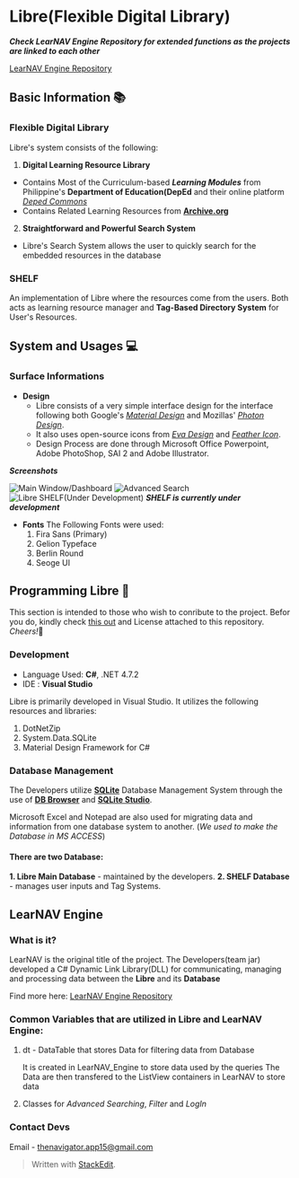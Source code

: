 # **Libre(Flexible Digital Library)**
***Check LearNAV Engine Repository for extended functions as the projects are linked to each other***

[LearNAV Engine Repository](https://github.com/the-navigator/LearNAV-Engine-MySQL)
## Basic Information 📚
### Flexible Digital Library
Libre's system consists of the following:
1. **Digital Learning Resource Library**
- Contains Most of the Curriculum-based ***Learning Modules*** from Philippine's **Department of Education(DepEd** and their online platform [*Deped Commons*](commons.deped.gov.ph)
- Contains Related Learning Resources from [**Archive.org**](archive.org)

2. **Straightforward and Powerful Search System**
- Libre's Search System allows the user to quickly search for the embedded resources in the database
### **SHELF**
An implementation of Libre where the resources come from the users.  Both acts as learning  resource manager and **Tag-Based Directory System** for User's Resources. 
## System and Usages 💻
###  Surface Informations
- **Design**
	- Libre consists of a very simple interface design for the interface following both Google's [*Material Design*](https://material.io) and Mozillas' [*Photon Design*](https://design.firefox.com).
	- It also uses open-source icons from [*Eva Design*](https://eva.design) and [*Feather Icon*](https://feathericons.com).
	- Design Process are done through Microsoft Office Powerpoint, Adobe PhotoShop, SAI 2 and Adobe Illustrator.
	
***Screenshots***



![Main Window/Dashboard](https://i.postimg.cc/J41fm4sk/main.png)
![Advanced Search](https://i.postimg.cc/dV3gkHmQ/advance-search.png)
![Libre SHELF(Under Development)](https://i.postimg.cc/5NnZtdzk/shelf.png)
***SHELF is currently under development***

- **Fonts**
	The Following Fonts were used:
	1. Fira Sans (Primary)
	2. Gelion Typeface
	3. Berlin Round
	4. Seoge UI
## Programming Libre 📃
This section is intended to those who wish to conribute to the project. Befor you do, kindly check [this out](https://github.com/the-navigator/Libre/blob/master/CONTRIBUTING.md) and License attached to this repository. *Cheers!*🎉
### Development
- Language Used: **C#**, .NET 4.7.2
- IDE : **Visual Studio**

Libre is primarily developed in Visual Studio. It utilizes the following resources and libraries:
1. DotNetZip
2. System.Data.SQLite
3. Material Design Framework for C#
### Database Management
The Developers utilize [**SQLite**](https://sqlite.org) Database Management System through the use of [**DB Browser**](https://sqlitebrowser.org) and [**SQLite Studio**](https://github.com/pawelsalawa/sqlitestudio/tree/master/SQLiteStudio3/coreSQLiteStudio).

Microsoft Excel and Notepad are also used for migrating data and information from one database system to another. (*We used to make the Database in MS ACCESS*)

#### There are two Database:
**1. Libre Main Database** - maintained by the developers.
**2. SHELF Database** - manages user inputs and Tag Systems.

## LearNAV Engine
### What is it?
LearNAV is the original title of the project. The Developers(team jar) developed a C# Dynamic Link Library(DLL) for communicating, managing and processing data between the **Libre** and its **Database**

Find more here:
[LearNAV Engine Repository](https://github.com/the-navigator/LearNAV-Engine-MySQL)

### Common Variables that are utilized in Libre and LearNAV Engine:

1. dt - DataTable that stores Data for filtering data from Database

	  It is created in LearNAV_Engine to store data used by the queries
  The Data are then transfered to the ListView containers in LearNAV to store data

2. Classes for *Advanced Searching*, *Filter* and *LogIn*

### Contact Devs
Email - <thenavigator.app15@gmail.com>



> Written with [StackEdit](https://stackedit.io/).


